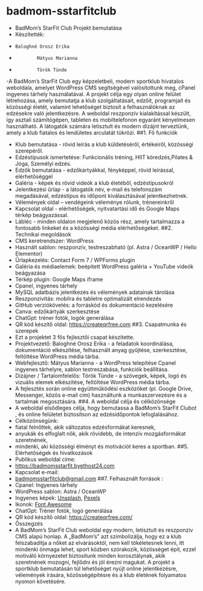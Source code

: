 # badmom-sstarfitclub
- BadMom’s StarFit Club  Projekt bemutatása
- Készítették:
-     Baloghné Orosz Erika
-			  Mátyus Marianna
-			  Török Tünde
-A  BadMom’s StarFit Club  egy képzeletbeli, modern sportklub hivatalos weboldala, amelyet WordPress CMS segítségével valósítottunk meg, cPanel ingyenes tárhely használatával. A projekt célja egy olyan online felület létrehozása, amely bemutatja a klub szolgáltatásait, edzőit, programjait és közösségi életét, valamint lehetőséget biztosít a felhasználóknak az edzésekre való jelentkezésre. A weboldal reszponzív kialakítással készült, így asztali számítógépen, tableten és mobiltelefonon egyaránt kényelmesen használható. A látogatók számára letisztult és modern dizájnt terveztünk, amely a klub fiatalos és lendületes arculatát tükrözi. 
##1.	Fő funkciók 
-	Klub bemutatása  - rövid leírás a klub küldetéséről, értékeiről, közösségi szerepéről. 
-	Edzéstípusok ismertetése: Funkcionális tréning, HIIT köredzés,Pilates & Jóga, Személyi edzés. 
-	Edzők bemutatása  - edzőkártyákkal, fényképpel, rövid leírással, elérhetőséggel
-	Galéria  - képek és rövid videók a klub életéből, edzéstípusokról
-	Jelentkezési űrlap  - a látogatók név, e-mail és telefonszám megadásával, edzéstípus és időpont kiválasztásával jelentkezhetnek.
-	Vélemények oldal – vendégeink véleménye rólunk, trénereinkről
-	Kapcsolat oldal  - elérhetőségek, nyitvatartási idő és Google Maps térkép beágyazással. 
-	Lábléc  - minden oldalon megjelenő közös rész, amely tartalmazza a fontosabb linkeket és a közösségi média elérhetőségeket.
##2.	 Technikai megoldások 
-	CMS keretrendszer:  WordPress 
-	Használt sablon:  reszponzív, testreszabható (pl. Astra / OceanWP / Hello Elementor) 
-	Űrlapkezelés:  Contact Form 7 / WPForms plugin 
-	Galéria és médiaelemek:  beépített WordPress galéria + YouTube videók beágyazása 
-	Térkép plugin:  Google Maps iframe 
-	Cpanel, ingyenes tárhely 
-	MySQL adatbázis jelentkezés és vélemények adatainak tárolása
-	Reszponzivitás:  mobilra és tabletre optimalizált elrendezés 
-	GitHub verziókövetés:  a forráskód és dokumentáció kezelésére 
-	Canva: edzőkártyák szerkesztése
-	ChatGpt: tréner fotók, logók generálása
-	QR kód készítő oldal: https://createqrfree.com
##3.	 Csapatmunka és szerepek 
- Ezt a  projektet 3 fős fejlesztői csapat készítette. 
-	Projektvezető: Baloghné Orosz Erika - a feladatok koordinálása, dokumentáció elkészítése, felhasznált anyag gyűjtése, szerkesztése, feltöltése WordPress média tárba.
- Webfejlesztő: Mátyus Marianna - a WordPress telepítése Cpanel ingyenes tárhelyre, sablon testreszabása, funkciók beállítása. 
-	Dizájner / Tartalomfelelős: Török Tünde - a szövegek, képek, logó és vizuális   elemek elkészítése, feltöltése WordPress média tárba. 
- A fejlesztés során online együttműködési eszközöket (pl. Google Drive, Messenger, közös e-mail cím) használtunk a munkaszervezésre és a tartalmak megosztására.
 ##4.	 A weboldal célja és célközönsége 
- A weboldal elsődleges célja, hogy bemutassa a  BadMom’s StarFit Clubot , és online felületet biztosítson az edzésidőpontok lefoglalásához. 
- Célközönségünk:
-	fiatal felnőttek, akik változatos edzésformákat keresnek, 
-	anyukák és elfoglalt nők, akik rövidebb, de intenzív mozgásformákat szeretnének, 
-	mindenki, aki közösségi élményt és motivációt keres a sportban.
##5.	Elérhetőségek és hivatkozások
- Publikus weboldal címe:  
- https://badmomsstarfit.byethost24.com
- Kapcsolat e-mail:  
- badmomsstarfitclub@gmail.com
##7.	Felhasznált források : 
-	Cpanel: Ingyenes tárhely  
-	WordPress sablon: Astra / OceanWP 
-	Ingyenes képek: [Unsplash](https://unsplash.com), [Pexels](https://pexels.com)
-	Ikonok: [Font Awesome](https://fontawesome.com)
-	ChatGpt: Tréner fotók, logó generálása
-	QR kód készítő oldal: https://createqrfree.com/
  - Összegzés
- A  BadMom’s StarFit Club  weboldal egy modern, letisztult és reszponzív CMS alapú honlap. A „BadMom’s” azt szimbolizálja, hogy ez a klub felszabadítja a nőket az elvárásoktól,  nem kell tökéletesnek lenni, itt mindenki önmaga lehet, sport közben szórakozik, közösséget épít, ezzel motiváló környezetet biztosítunk minden korosztálynak, akik szeretnének mozogni, fejlődni és jól érezni magukat. A projekt a sportklub bemutatásán túl lehetőséget nyújt online jelentkezésre, vélemények írására, közösségépítésre és a klub életének folyamatos nyomon követésére.

